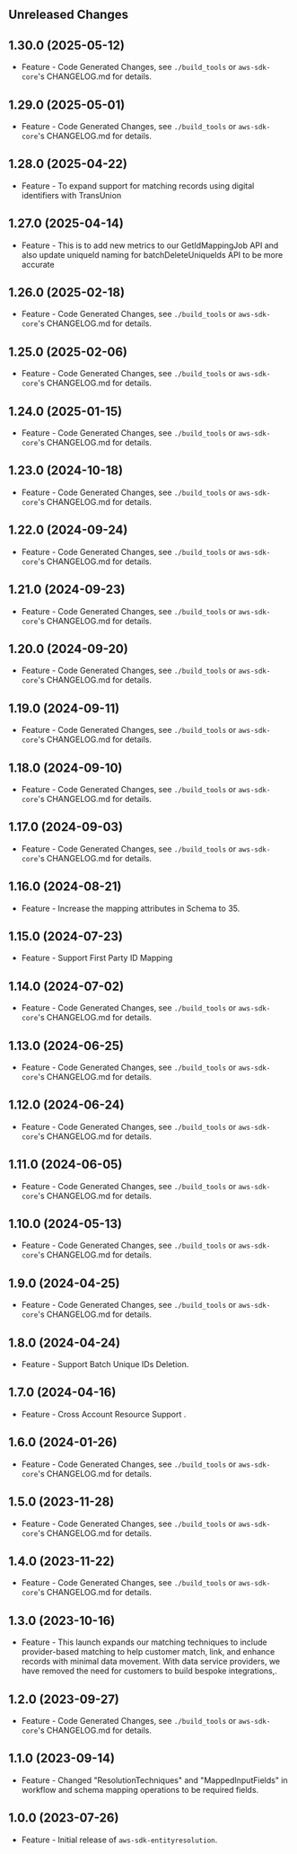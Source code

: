 Unreleased Changes
------------------

1.30.0 (2025-05-12)
------------------

* Feature - Code Generated Changes, see `./build_tools` or `aws-sdk-core`'s CHANGELOG.md for details.

1.29.0 (2025-05-01)
------------------

* Feature - Code Generated Changes, see `./build_tools` or `aws-sdk-core`'s CHANGELOG.md for details.

1.28.0 (2025-04-22)
------------------

* Feature - To expand support for matching records using digital identifiers with TransUnion

1.27.0 (2025-04-14)
------------------

* Feature - This is to add new metrics to our GetIdMappingJob API and also update uniqueId naming for batchDeleteUniqueIds API to be more accurate

1.26.0 (2025-02-18)
------------------

* Feature - Code Generated Changes, see `./build_tools` or `aws-sdk-core`'s CHANGELOG.md for details.

1.25.0 (2025-02-06)
------------------

* Feature - Code Generated Changes, see `./build_tools` or `aws-sdk-core`'s CHANGELOG.md for details.

1.24.0 (2025-01-15)
------------------

* Feature - Code Generated Changes, see `./build_tools` or `aws-sdk-core`'s CHANGELOG.md for details.

1.23.0 (2024-10-18)
------------------

* Feature - Code Generated Changes, see `./build_tools` or `aws-sdk-core`'s CHANGELOG.md for details.

1.22.0 (2024-09-24)
------------------

* Feature - Code Generated Changes, see `./build_tools` or `aws-sdk-core`'s CHANGELOG.md for details.

1.21.0 (2024-09-23)
------------------

* Feature - Code Generated Changes, see `./build_tools` or `aws-sdk-core`'s CHANGELOG.md for details.

1.20.0 (2024-09-20)
------------------

* Feature - Code Generated Changes, see `./build_tools` or `aws-sdk-core`'s CHANGELOG.md for details.

1.19.0 (2024-09-11)
------------------

* Feature - Code Generated Changes, see `./build_tools` or `aws-sdk-core`'s CHANGELOG.md for details.

1.18.0 (2024-09-10)
------------------

* Feature - Code Generated Changes, see `./build_tools` or `aws-sdk-core`'s CHANGELOG.md for details.

1.17.0 (2024-09-03)
------------------

* Feature - Code Generated Changes, see `./build_tools` or `aws-sdk-core`'s CHANGELOG.md for details.

1.16.0 (2024-08-21)
------------------

* Feature - Increase the mapping attributes in Schema to 35.

1.15.0 (2024-07-23)
------------------

* Feature - Support First Party ID Mapping

1.14.0 (2024-07-02)
------------------

* Feature - Code Generated Changes, see `./build_tools` or `aws-sdk-core`'s CHANGELOG.md for details.

1.13.0 (2024-06-25)
------------------

* Feature - Code Generated Changes, see `./build_tools` or `aws-sdk-core`'s CHANGELOG.md for details.

1.12.0 (2024-06-24)
------------------

* Feature - Code Generated Changes, see `./build_tools` or `aws-sdk-core`'s CHANGELOG.md for details.

1.11.0 (2024-06-05)
------------------

* Feature - Code Generated Changes, see `./build_tools` or `aws-sdk-core`'s CHANGELOG.md for details.

1.10.0 (2024-05-13)
------------------

* Feature - Code Generated Changes, see `./build_tools` or `aws-sdk-core`'s CHANGELOG.md for details.

1.9.0 (2024-04-25)
------------------

* Feature - Code Generated Changes, see `./build_tools` or `aws-sdk-core`'s CHANGELOG.md for details.

1.8.0 (2024-04-24)
------------------

* Feature - Support Batch Unique IDs Deletion.

1.7.0 (2024-04-16)
------------------

* Feature - Cross Account Resource Support .

1.6.0 (2024-01-26)
------------------

* Feature - Code Generated Changes, see `./build_tools` or `aws-sdk-core`'s CHANGELOG.md for details.

1.5.0 (2023-11-28)
------------------

* Feature - Code Generated Changes, see `./build_tools` or `aws-sdk-core`'s CHANGELOG.md for details.

1.4.0 (2023-11-22)
------------------

* Feature - Code Generated Changes, see `./build_tools` or `aws-sdk-core`'s CHANGELOG.md for details.

1.3.0 (2023-10-16)
------------------

* Feature - This launch expands our matching techniques to include provider-based matching to help customer match, link, and enhance records with minimal data movement. With data service providers, we have removed the need for customers to build bespoke integrations,.

1.2.0 (2023-09-27)
------------------

* Feature - Code Generated Changes, see `./build_tools` or `aws-sdk-core`'s CHANGELOG.md for details.

1.1.0 (2023-09-14)
------------------

* Feature - Changed "ResolutionTechniques" and "MappedInputFields" in workflow and schema mapping operations to be required fields.

1.0.0 (2023-07-26)
------------------

* Feature - Initial release of `aws-sdk-entityresolution`.

